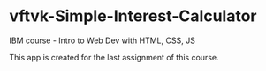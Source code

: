 # vftvk-Simple-Interest-Calculator
IBM course - Intro to Web Dev with HTML, CSS, JS

This app is created for the last assignment of this course.
